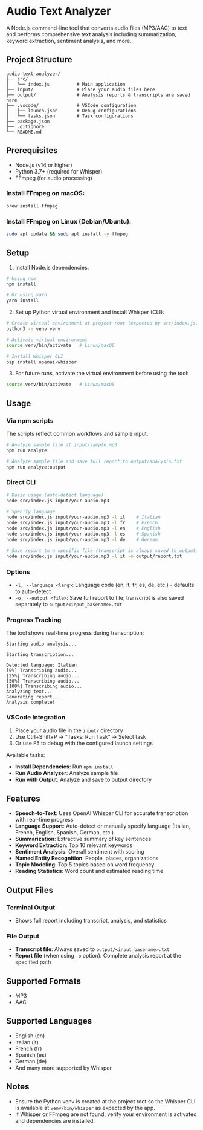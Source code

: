 # Audio Text Analyzer

A Node.js command-line tool that converts audio files (MP3/AAC) to text and performs comprehensive text analysis including summarization, keyword extraction, sentiment analysis, and more.

## Project Structure

```
audio-text-analyzer/
├── src/
│   └── index.js          # Main application
├── input/                # Place your audio files here
├── output/               # Analysis reports & transcripts are saved here
├── .vscode/              # VSCode configuration
│   ├── launch.json       # Debug configurations
│   └── tasks.json        # Task configurations
├── package.json
├── .gitignore
└── README.md
```

## Prerequisites

- Node.js (v14 or higher)
- Python 3.7+ (required for Whisper)
- FFmpeg (for audio processing)

### Install FFmpeg on macOS:
```bash
brew install ffmpeg
```

### Install FFmpeg on Linux (Debian/Ubuntu):
```bash
sudo apt update && sudo apt install -y ffmpeg
```

## Setup

1. Install Node.js dependencies:
```bash
# Using npm
npm install

# Or using yarn
yarn install
```

2. Set up Python virtual environment and install Whisper (CLI):
```bash
# Create virtual environment at project root (expected by src/index.js)
python3 -m venv venv

# Activate virtual environment
source venv/bin/activate   # Linux/macOS

# Install Whisper CLI
pip install openai-whisper
```

3. For future runs, activate the virtual environment before using the tool:
```bash
source venv/bin/activate   # Linux/macOS
```

## Usage

### Via npm scripts
The scripts reflect common workflows and sample input.
```bash
# Analyze sample file at input/sample.mp3
npm run analyze

# Analyze sample file and save full report to output/analysis.txt
npm run analyze:output
```

### Direct CLI
```bash
# Basic usage (auto-detect language)
node src/index.js input/your-audio.mp3

# Specify language
node src/index.js input/your-audio.mp3 -l it    # Italian
node src/index.js input/your-audio.mp3 -l fr    # French
node src/index.js input/your-audio.mp3 -l en    # English
node src/index.js input/your-audio.mp3 -l es    # Spanish
node src/index.js input/your-audio.mp3 -l de    # German

# Save report to a specific file (transcript is always saved to output/<input_name>.txt)
node src/index.js input/your-audio.mp3 -l it -o output/report.txt
```

### Options
- `-l, --language <lang>`: Language code (en, it, fr, es, de, etc.) - defaults to auto-detect
- `-o, --output <file>`: Save full report to file; transcript is also saved separately to `output/<input_basename>.txt`

### Progress Tracking
The tool shows real-time progress during transcription:
```
Starting audio analysis...

Starting transcription...

Detected language: Italian
[0%] Transcribing audio...
[25%] Transcribing audio...
[50%] Transcribing audio...
[100%] Transcribing audio...
Analyzing text...
Generating report...
Analysis complete!
```

### VSCode Integration

1. Place your audio file in the `input/` directory
2. Use Ctrl+Shift+P → "Tasks: Run Task" → Select task
3. Or use F5 to debug with the configured launch settings

Available tasks:
- **Install Dependencies**: Run `npm install`
- **Run Audio Analyzer**: Analyze sample file
- **Run with Output**: Analyze and save to output directory

## Features

- **Speech-to-Text**: Uses OpenAI Whisper CLI for accurate transcription with real-time progress
- **Language Support**: Auto-detect or manually specify language (Italian, French, English, Spanish, German, etc.)
- **Summarization**: Extractive summary of key sentences
- **Keyword Extraction**: Top 10 relevant keywords
- **Sentiment Analysis**: Overall sentiment with scoring
- **Named Entity Recognition**: People, places, organizations
- **Topic Modeling**: Top 5 topics based on word frequency
- **Reading Statistics**: Word count and estimated reading time

## Output Files

### Terminal Output
- Shows full report including transcript, analysis, and statistics

### File Output
- **Transcript file**: Always saved to `output/<input_basename>.txt`
- **Report file** (when using `-o` option): Complete analysis report at the specified path

## Supported Formats

- MP3
- AAC

## Supported Languages

- English (en)
- Italian (it)
- French (fr)
- Spanish (es)
- German (de)
- And many more supported by Whisper

## Notes
- Ensure the Python venv is created at the project root so the Whisper CLI is available at `venv/bin/whisper` as expected by the app.
- If Whisper or FFmpeg are not found, verify your environment is activated and dependencies are installed.

